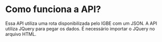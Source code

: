 # Como funciona a API?

Essa API utiliza uma rota disponibilizada pelo IGBE com um JSON. A API utiliza JQuery para pegar os dados. É necessário importar o JQuery no arquivo HTML.